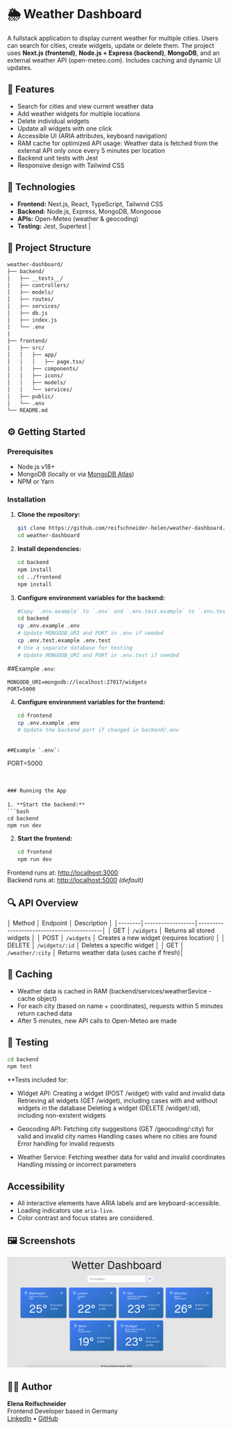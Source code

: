 # 🌦️ Weather Dashboard

A fullstack application to display current weather for multiple cities. Users can search for cities, create widgets, update or delete them. The project uses **Next.js (frontend)**, **Node.js + Express (backend)**, **MongoDB**, and an external weather API (open-meteo.com). Includes caching and dynamic UI updates.


## 🚀 Features

- Search for cities and view current weather data
- Add weather widgets for multiple locations
- Delete individual widgets
- Update all widgets with one click
- Accessible UI (ARIA attributes, keyboard navigation)
- RAM cache for optimized API usage: Weather data is fetched from the external API only once every 5 minutes per location
- Backend unit tests with Jest
- Responsive design with Tailwind CSS


## 🧰 Technologies

- **Frontend:** Next.js, React, TypeScript, Tailwind CSS
- **Backend:** Node.js, Express, MongoDB, Mongoose
- **APIs:** Open-Meteo (weather & geocoding)
- **Testing:** Jest, Supertest                |


## 📁 Project Structure

```
weather-dashboard/
├── backend/
│   ├── __tests__/
│   ├── controllers/
│   ├── models/
│   ├── routes/
│   ├── services/
│   ├── db.js
│   ├── index.js
│   └── .env
|
├── frontend/
│   ├── src/
│   │   ├── app/
│   │   │   ├── page.tsx/
│   │   ├── components/
│   │   ├── icons/
│   │   ├── models/
│   │   └── services/
│   ├── public/
│   └── .env
└── README.md
```




## ⚙️ Getting Started

### Prerequisites

- Node.js v18+
- MongoDB (locally or via [MongoDB Atlas](https://www.mongodb.com/cloud/atlas))
- NPM or Yarn


### Installation

1. **Clone the repository:**
   ```bash
   git clone https://github.com/reifschneider-helen/weather-dashboard.git
   cd weather-dashboard
   ```

2. **Install dependencies:**
   ```bash
   cd backend
   npm install
   cd ../frontend
   npm install
   ```

3. **Configure environment variables for the backend:**
   ```bash
   #Copy `.env.example` to `.env` and `.env.test.example` to `.env.test` in `backend`
   cd backend
   cp .env.example .env
   # Update MONGODB_URI and PORT in .env if needed
   cp .env.test.example .env.test
   # Use a separate database for testing
   # Update MONGODB_URI and PORT in .env.test if needed
   ```

##Example `.env`:

   ```
   MONGODB_URI=mongodb://localhost:27017/widgets
   PORT=5000
   ```


4. **Configure environment variables for the frontend:**
   ```bash
   cd frontend
   cp .env.example .env
   # Update the backend port if changed in backend/.env
```

##Example `.env`:

   ```
   PORT=5000
   ```


### Running the App

1. **Start the backend:**
   ```bash
   cd backend
   npm run dev
   ```

2. **Start the frontend:**
   ```bash
   cd frontend
   npm run dev
   ```


Frontend runs at: [http://localhost:3000](http://localhost:3000)  
Backend runs at: [http://localhost:5000](http://localhost:5050) *(default)*


## 🔍 API Overview

│ Method │ Endpoint         │ Description                               │
│--------│------------------│-------------------------------------------│
│ GET    │ `/widgets`       │ Returns all stored widgets                │
│ POST   │ `/widgets`       │ Creates a new widget (requires location)  │
│ DELETE │ `/widgets/:id`   │ Deletes a specific widget                 │
│ GET    │ `/weather/:city` │ Returns weather data (uses cache if fresh)│


## 🧠 Caching

- Weather data is cached in RAM (backend/services/weatherSevice - cache object)
- For each city (based on name + coordinates), requests within 5 minutes return cached data
- After 5 minutes, new API calls to Open-Meteo are made


## 🧪 Testing

```bash
cd backend
npm test
```

**Tests included for:

- Widget API:
    Creating a widget (POST /widget) with valid and invalid data
    Retrieving all widgets (GET /widget), including cases with and without widgets in the database
    Deleting a widget (DELETE /widget/:id), including non-existent widgets

- Geocoding API:
    Fetching city suggestions (GET /geocoding/:city) for valid and invalid city names
    Handling cases where no cities are found
    Error handling for invalid requests

- Weather Service:
    Fetching weather data for valid and invalid coordinates
    Handling missing or incorrect parameters


## Accessibility

- All interactive elements have ARIA labels and are keyboard-accessible.
- Loading indicators use `aria-live`.
- Color contrast and focus states are considered.


## 🖼️ Screenshots

![Weather Dashboard Screenshot](./frontend/public/screenshot.png)


## 👩‍💻 Author

**Elena Reifschneider**  
Frontend Developer based in Germany  
[LinkedIn](https://www.linkedin.com/in/elena-reifschneider/) • [GitHub](https://github.com/reifschneider-helen)
